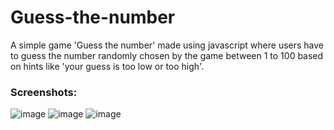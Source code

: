 # Guess-the-number

A simple game 'Guess the number' made using javascript where users have to guess the number randomly chosen by the game between 1 to 100 based on hints like 'your guess is too low or too high'.

### Screenshots:
![image](https://user-images.githubusercontent.com/90963726/185793685-9510712e-30ef-457d-9179-a6549e1ec6e8.png)
![image](https://user-images.githubusercontent.com/90963726/185793726-cf2e596c-a516-493a-bb0b-dfa344292043.png)
![image](https://user-images.githubusercontent.com/90963726/185793820-fd62ba04-c32f-4e9e-acfa-520198af10e5.png)
